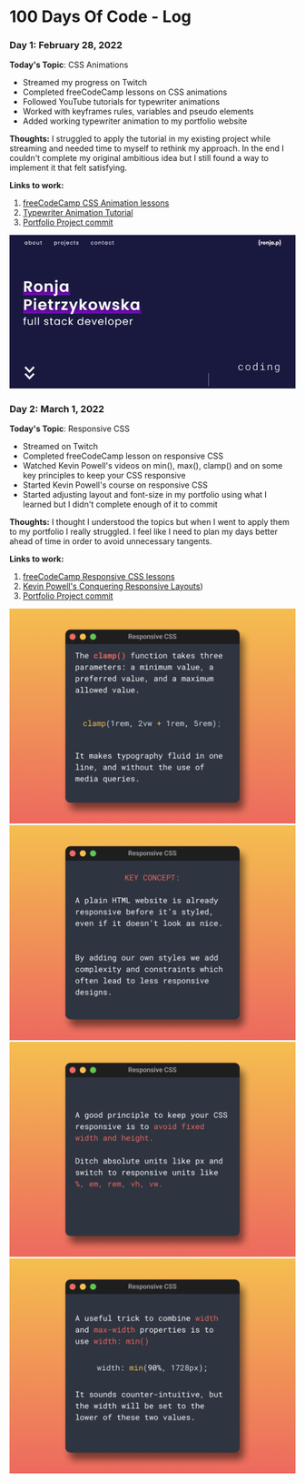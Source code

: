 # 100 Days Of Code - Log

### Day 1: February 28, 2022

**Today's Topic**: CSS Animations

- Streamed my progress on Twitch
- Completed freeCodeCamp lessons on CSS animations
- Followed YouTube tutorials for typewriter animations
- Worked with keyframes rules, variables and pseudo elements
- Added working typewriter animation to my portfolio website

**Thoughts:** I struggled to apply the tutorial in my existing project while streaming and needed time to myself to rethink my approach. In the end I couldn't complete my original ambitious idea but I still found a way to implement it that felt satisfying.

**Links to work:**

1. [freeCodeCamp CSS Animation lessons](https://www.freecodecamp.org/learn/2022/responsive-web-design/learn-css-animation-by-building-a-ferris-wheel/step-1)
2. [Typewriter Animation Tutorial](https://youtu.be/w1nhwUGsG6M)
3. [Portfolio Project commit](https://github.com/ronja-p/portfolio/commit/0094c188ef8c624597ccb8579332fdf57326f9f9)

![Typewriter Animation](./images/typewriter-animation.gif)

### Day 2: March 1, 2022

**Today's Topic**: Responsive CSS

- Streamed on Twitch
- Completed freeCodeCamp lesson on responsive CSS
- Watched Kevin Powell's videos on min(), max(), clamp() and on some key principles to keep your CSS responsive
- Started Kevin Powell's course on responsive CSS
- Started adjusting layout and font-size in my portfolio using what I learned but I didn't complete enough of it to commit

**Thoughts:** I thought I understood the topics but when I went to apply them to my portfolio I really struggled. I feel like I need to plan my days better ahead of time in order to avoid unnecessary tangents.

**Links to work:**

1. [freeCodeCamp Responsive CSS lessons](https://www.freecodecamp.org/learn/2022/responsive-web-design/#build-a-tribute-page-project)
2. [Kevin Powell's Conquering Responsive Layouts](https://courses.kevinpowell.co/view/courses/conquering-responsive-layouts))
3. [Portfolio Project commit](https://github.com/ronja-p/portfolio/commit/0094c188ef8c624597ccb8579332fdf57326f9f9)

![Slide 1](./images/Slide%201.png)
![Slide 2](./images/Slide%202.png)
![Slide 3](./images/Slide%203.png)
![Slide 4](./images/Slide%204.png)
